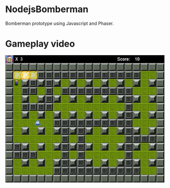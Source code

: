 ﻿# NodejsBomberman

Bomberman prototype using Javascript and Phaser.

# Gameplay video

[![Gameplay Video](nodejs-bomberman.png)](https://youtu.be/Q60F0Zh9nzk-Y "Sample Gameplay")

